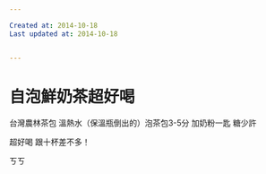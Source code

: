 ```yaml
---

Created at: 2014-10-18
Last updated at: 2014-10-18


---
```


# 自泡鮮奶茶超好喝


台灣農林茶包
溫熱水（保溫瓶倒出的）泡茶包3-5分
加奶粉一匙
糖少許

超好喝
跟十杯差不多！

ㄎㄎ

